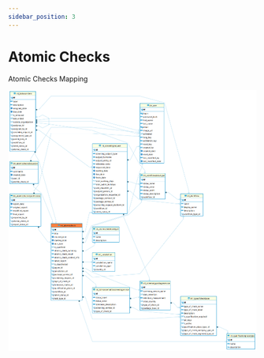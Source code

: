 ```yaml
---
sidebar_position: 3
---
```


# Atomic Checks

Atomic Checks Mapping

![alt text](<../../../../../../../../static/img/prismaenterprise - int_atomiccheck.png>)
